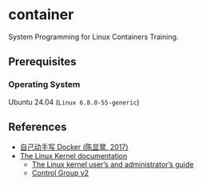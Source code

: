 # container

System Programming for Linux Containers Training.

## Prerequisites

### Operating System

Ubuntu 24.04 (`Linux 6.8.0-55-generic`)

## References

- [自己动手写 Docker (陈显鹭, 2017)](https://www.goodreads.com/book/show/168888503-docker)
- [The Linux Kernel documentation](https://docs.kernel.org/)
  - [The Linux kernel user’s and administrator’s guide](https://docs.kernel.org/admin-guide/)
  - [Control Group v2](https://docs.kernel.org/admin-guide/cgroup-v2.html)
